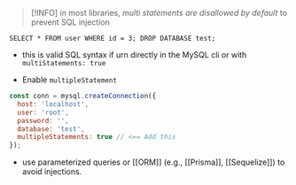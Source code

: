 > [!INFO] in most libraries, *multi statements are disallowed by default* to prevent SQL injection
```mysql
SELECT * FROM user WHERE id = 3; DROP DATABASE test; 
```
- this is valid SQL syntax if urn directly in the MySQL cli or with `multiStatements: true`


- Enable `multipleStatement`
```js
const conn = mysql.createConnection({
  host: 'localhost',
  user: 'root',
  password: '',
  database: 'test',
  multipleStatements: true // <== Add this
});

```
- use parameterized queries or [[ORM]] (e.g., [[Prisma]], [[Sequelize]]) to avoid injections.
